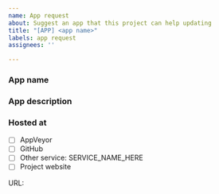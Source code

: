 ```yaml
---
name: App request
about: Suggest an app that this project can help updating
title: "[APP] <app name>"
labels: app request
assignees: ''

---
```


### App name
<name of the app to add>

### App description
<Oneliner description of app>

### Hosted at
<Click appropriate box after submitting issue>

- [ ] AppVeyor
- [ ] GitHub
- [ ] Other service: SERVICE_NAME_HERE
- [ ] Project website

URL:
<AppVeyor or GitHub is preferred over project websites>
